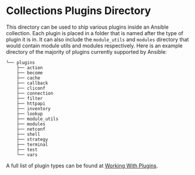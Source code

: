# Collections Plugins Directory
This directory can be used to ship various plugins 
inside an Ansible collection. 
Each plugin is placed in a folder 
that is named after the type of plugin it is in. 
It can also include the `module_utils` and `modules` directory 
that would contain module utils and modules respectively.
Here is an example directory of the majority of plugins currently supported by Ansible:
```
└── plugins
    ├── action
    ├── become
    ├── cache
    ├── callback
    ├── cliconf
    ├── connection
    ├── filter
    ├── httpapi
    ├── inventory
    ├── lookup
    ├── module_utils
    ├── modules
    ├── netconf
    ├── shell
    ├── strategy
    ├── terminal
    ├── test
    └── vars
```

A full list of plugin types can be found at [Working With Plugins](https://docs.ansible.com/ansible/2.9/plugins/plugins.html).

